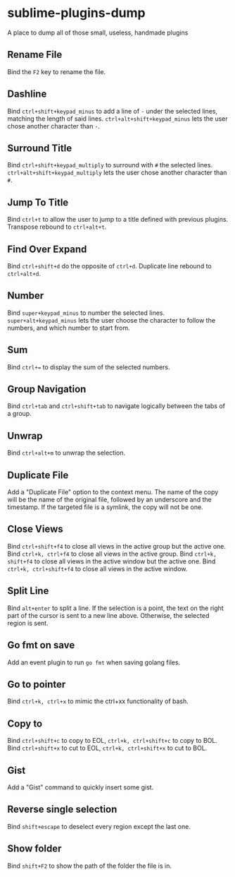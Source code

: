 # sublime-plugins-dump
A place to dump all of those small, useless, handmade plugins

## Rename File
Bind the `F2` key to rename the file.

## Dashline
Bind `ctrl+shift+keypad_minus` to add a line of `-` under the selected lines, matching the length of said lines.
`ctrl+alt+shift+keypad_minus` lets the user chose another character than `-`.

## Surround Title
Bind `ctrl+shift+keypad_multiply` to surround with `#` the selected lines.
`ctrl+alt+shift+keypad_multiply` lets the user chose another character than `#`.

## Jump To Title
Bind `ctrl+t` to allow the user to jump to a title defined with previous plugins.
Transpose rebound to `ctrl+alt+t`.

## Find Over Expand
Bind `ctrl+shift+d` do the opposite of `ctrl+d`.
Duplicate line rebound to `ctrl+alt+d`.

## Number
Bind `super+keypad_minus` to number the selected lines.
`super+alt+keypad_minus` lets the user choose the character to follow the numbers, and which number to start from.

## Sum
Bind `ctrl+=` to display the sum of the selected numbers.

## Group Navigation
Bind `ctrl+tab` and `ctrl+shift+tab` to navigate logically between the tabs of a group.

## Unwrap
Bind `ctrl+alt+m` to unwrap the selection.

## Duplicate File
Add a "Duplicate File" option to the context menu.
The name of the copy will be the name of the original file, followed by an underscore and the timestamp.
If the targeted file is a symlink, the copy will not be one.

## Close Views
Bind `ctrl+shift+f4` to close all views in the active group but the active one.
Bind `ctrl+k, ctrl+f4` to close all views in the active group.
Bind `ctrl+k, shift+f4` to close all views in the active window but the active one.
Bind `ctrl+k, ctrl+shift+f4` to close all views in the active window.

## Split Line
Bind `alt+enter` to split a line. If the selection is a point, the text on the right part of the cursor is sent to a new line above. Otherwise, the selected region is sent.

## Go fmt on save
Add an event plugin to run `go fmt` when saving golang files.

## Go to pointer
Bind `ctrl+k, ctrl+x` to mimic the ctrl+xx functionality of bash.

## Copy to
Bind `ctrl+shift+c` to copy to EOL, `ctrl+k, ctrl+shift+c` to copy to BOL.
Bind `ctrl+shift+x` to cut to EOL, `ctrl+k, ctrl+shift+x` to cut to BOL.

## Gist
Add a "Gist" command to quickly insert some gist.

## Reverse single selection
Bind `shift+escape` to deselect every region except the last one.

## Show folder
Bind `shift+F2` to show the path of the folder the file is in.
